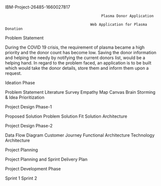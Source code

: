 IBM-Project-26485-1660027817

                                                Plasma Donor Application

                                           Web Application for Plasma Donation

Problem Statement

During the COVID 19 crisis, the requirement of plasma became a high priority and the donor count has become low. Saving the donor information and helping the needy by notifying the current donors list, would be a helping hand. In regard to the problem faced, an application is to be built which would take the donor details, store them and inform them upon a request.

Ideation Phase

Problem Statement
Literature Survey
Empathy Map Canvas
Brain Storming & Idea Prioritization

Project Design Phase-1

Proposed Solution
Problem Solution Fit
Solution Architecture

Project Design Phase-2

Data Flow Diagram
Customer Journey
Functional Architecture
Technology Architecture

Project Planning

Project Planning and Sprint Delivery Plan

Project Development Phase

Sprint 1
Sprint 2
